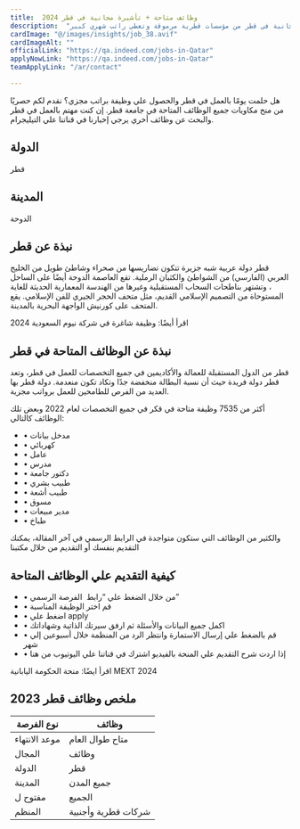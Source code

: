 ```yaml
---
title:  وظائف متاحة + تأشيرة مجانية في قطر 2024 
description:  "فرصة ذهبية للحصول علي وظائف متاحة والتي تؤمن تأشيرة مجانية في قطر من مؤسسات قطرية مرموقة وتعطي راتب شهري كبير." 
cardImage: "@/images/insights/job_38.avif" 
cardImageAlt: "" 
officialLink: "https://qa.indeed.com/jobs-in-Qatar" 
applyNowLink: "https://qa.indeed.com/jobs-in-Qatar" 
teamApplyLink: "/ar/contact"

---
```


هل حلمت يومًا بالعمل في قطر والحصول علي وظيفة براتب مجزي؟ نقدم لكم حصريًا من منح مكاويات جميع الوظائف المتاحة في جامعة قطر. إن كنت مهتم بالعمل في قطر والبحث عن وظائف أخري يرجي إخبارنا في قناتنا علي التيليجرام.

## الدولة

قطر

## المدينة

الدوحة

## نبذة عن قطر

قطر دولة عربية شبه جزيرة تتكون تضاريسها من صحراء وشاطئ طويل من الخليج العربي (الفارسي) من الشواطئ والكثبان الرملية. تقع العاصمة الدوحة أيضًا على الساحل ، وتشتهر بناطحات السحاب المستقبلية وغيرها من الهندسة المعمارية الحديثة للغاية المستوحاة من التصميم الإسلامي القديم، مثل متحف الحجر الجيري للفن الإسلامي. يقع المتحف على كورنيش الواجهة البحرية بالمدينة.

اقرأ أيضًا: وظيفة شاغرة في شركة نيوم السعودية 2024

## نبذة عن الوظائف المتاحة في قطر

قطر من الدول المستقبلة للعمالة والأكاديمين في جميع التخصصات للعمل في قطر، وتعد قطر دولة فريدة حيث أن نسبة البطالة منخفضة جدًا وتكاد تكون منعدمة. دولة قطر بها العديد من الفرص للطامحين للعمل برواتب مجزية.

أكثر من 7535 وظيفة متاحة في قكر في جميع التخصصات لعام 2022 وبعض تلك الوظائف كالتالي:

- • مدخل بيانات
- • كهربائي
- • عامل
- • مدرس
- • دكتور جامعة
- • طبيب بشري
- • طبيب أشعة
- • مسوق
- • مدير مبيعات
- • طباخ

والكثير من الوظائف التي ستكون متواجدة في الرابط الرسمي في آخر المقالة، يمكنك التقديم بنفسك أو التقديم من خلال مكتبنا

## كيفية التقديم علي الوظائف المتاحة

- • من خلال الضغط علي “رابط  الفرصة الرسمي”
- • قم اختر الوظيفة المناسبة
- • اضغط علي apply
- • اكمل جميع البيانات والأسئلة ثم ارفق سيرتك الذاتية وشهاداتك
- • قم بالضغط علي إرسال الاستمارة وانتظر الرد من المنظمة خلال أسبوعين إلي شهر
- • إذا اردت شرح التقديم علي المنحة بالفيديو اشترك في قناتنا علي اليوتيوب من هنا

اقرأ ايضًا: منحة الحكومة اليابانية MEXT 2024

## ملخص وظائف قطر 2023

| نوع الفرصة | وظائف |
| --- | --- |
| موعد الانتهاء | متاح طوال العام |
| المجال | وظائف |
| الدولة | قطر |
| المدينة | جميع المدن |
| مفتوح ل | الجميع |
| المنظم | شركات قطرية وأجنبية |


